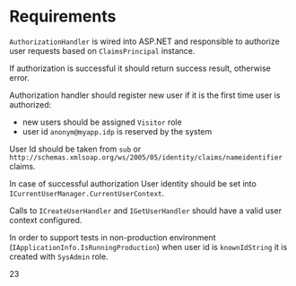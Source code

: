# Requirements

`AuthorizationHandler` is wired into ASP.NET and responsible to authorize user requests based on `ClaimsPrincipal` instance.

If authorization is successful it should return success result, otherwise error.

Authorization handler should register new user if it is the first time user is authorized:

* new users should be assigned `Visitor` role
* user id `anonym@myapp.idp` is reserved by the system

User Id should be taken from `sub` or `http://schemas.xmlsoap.org/ws/2005/05/identity/claims/nameidentifier` claims.

In case of successful authorization User identity should be set into `ICurrentUserManager.CurrentUserContext`.

Calls to `ICreateUserHandler` and `IGetUserHandler` should have a valid user context configured.

In order to support tests in non-production environment (`IApplicationInfo.IsRunningProduction`) when user id is `knownIdString` it is created with `SysAdmin` role.


23